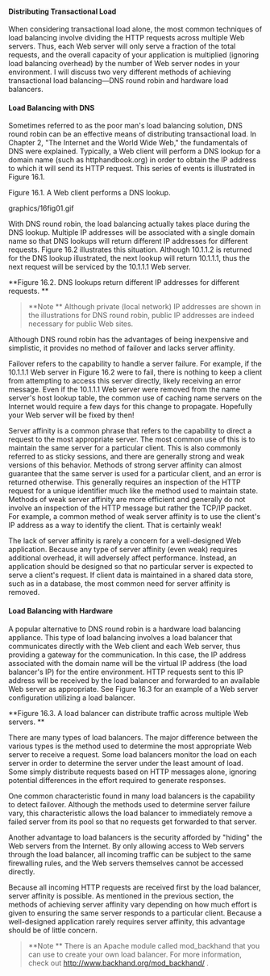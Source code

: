 #### Distributing Transactional Load

When considering transactional load alone, the most common techniques of load balancing involve dividing the HTTP requests across multiple Web servers. Thus, each Web server will only serve a fraction of the total requests, and the overall capacity of your application is multiplied (ignoring load balancing overhead) by the number of Web server nodes in your environment. I will discuss two very different methods of achieving transactional load balancing—DNS round robin and hardware load balancers.

#### Load Balancing with DNS

Sometimes referred to as the poor man's load balancing solution, DNS round robin can be an effective means of distributing transactional load. In Chapter 2, "The Internet and the World Wide Web," the fundamentals of DNS were explained. Typically, a Web client will perform a DNS lookup for a domain name (such as httphandbook.org) in order to obtain the IP address to which it will send its HTTP request. This series of events is illustrated in Figure 16.1.

Figure 16.1. A Web client performs a DNS lookup.

graphics/16fig01.gif

With DNS round robin, the load balancing actually takes place during the DNS lookup. Multiple IP addresses will be associated with a single domain name so that DNS lookups will return different IP addresses for different requests. Figure 16.2 illustrates this situation. Although 10.1.1.2 is returned for the DNS lookup illustrated, the next lookup will return 10.1.1.1, thus the next request will be serviced by the 10.1.1.1 Web server.

**Figure 16.2. DNS lookups return different IP addresses for different requests.
**

>**Note
**
Although private (local network) IP addresses are shown in the illustrations for DNS round robin, public IP addresses are indeed necessary for public Web sites.


Although DNS round robin has the advantages of being inexpensive and simplistic, it provides no method of failover and lacks server affinity.

Failover refers to the capability to handle a server failure. For example, if the 10.1.1.1 Web server in Figure 16.2 were to fail, there is nothing to keep a client from attempting to access this server directly, likely receiving an error message. Even if the 10.1.1.1 Web server were removed from the name server's host lookup table, the common use of caching name servers on the Internet would require a few days for this change to propagate. Hopefully your Web server will be fixed by then!

Server affinity is a common phrase that refers to the capability to direct a request to the most appropriate server. The most common use of this is to maintain the same server for a particular client. This is also commonly referred to as sticky sessions, and there are generally strong and weak versions of this behavior. Methods of strong server affinity can almost guarantee that the same server is used for a particular client, and an error is returned otherwise. This generally requires an inspection of the HTTP request for a unique identifier much like the method used to maintain state. Methods of weak server affinity are more efficient and generally do not involve an inspection of the HTTP message but rather the TCP/IP packet. For example, a common method of weak server affinity is to use the client's IP address as a way to identify the client. That is certainly weak!

The lack of server affinity is rarely a concern for a well-designed Web application. Because any type of server affinity (even weak) requires additional overhead, it will adversely affect performance. Instead, an application should be designed so that no particular server is expected to serve a client's request. If client data is maintained in a shared data store, such as in a database, the most common need for server affinity is removed.

#### Load Balancing with Hardware

A popular alternative to DNS round robin is a hardware load balancing appliance. This type of load balancing involves a load balancer that communicates directly with the Web client and each Web server, thus providing a gateway for the communication. In this case, the IP address associated with the domain name will be the virtual IP address (the load balancer's IP) for the entire environment. HTTP requests sent to this IP address will be received by the load balancer and forwarded to an available Web server as appropriate. See Figure 16.3 for an example of a Web server configuration utilizing a load balancer.

**Figure 16.3. A load balancer can distribute traffic across multiple Web servers.
**

There are many types of load balancers. The major difference between the various types is the method used to determine the most appropriate Web server to receive a request. Some load balancers monitor the load on each server in order to determine the server under the least amount of load. Some simply distribute requests based on HTTP messages alone, ignoring potential differences in the effort required to generate responses.

One common characteristic found in many load balancers is the capability to detect failover. Although the methods used to determine server failure vary, this characteristic allows the load balancer to immediately remove a failed server from its pool so that no requests get forwarded to that server.

Another advantage to load balancers is the security afforded by "hiding" the Web servers from the Internet. By only allowing access to Web servers through the load balancer, all incoming traffic can be subject to the same firewalling rules, and the Web servers themselves cannot be accessed directly.

Because all incoming HTTP requests are received first by the load balancer, server affinity is possible. As mentioned in the previous section, the methods of achieving server affinity vary depending on how much effort is given to ensuring the same server responds to a particular client. Because a well-designed application rarely requires server affinity, this advantage should be of little concern.

>**Note
**
There is an Apache module called mod_backhand that you can use to create your own load balancer. For more information, check out http://www.backhand.org/mod_backhand/ .
